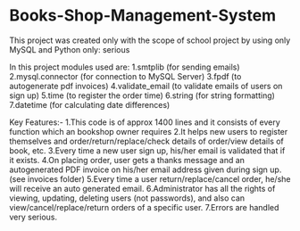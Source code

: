 # Books-Shop-Management-System
This project was created only with the scope of school project by using only MySQL and Python only:
serious

In this project modules used are:
1.smtplib (for sending emails)
2.mysql.connector (for connection to MySQL Server)
3.fpdf (to autogenerate pdf invoices)
4.validate_email (to validate emails of users on sign up)
5.time (to register the order time)
6.string (for string formatting)
7.datetime (for calculating date differences)

Key Features:-
1.This code is of approx 1400 lines and it consists of every function which an bookshop owner requires
2.It helps new users to register themselves and order/return/replace/check details of order/view details of book, etc.
3.Every time a new user sign up, his/her email is validated that if it exists.
4.On placing order, user gets a thanks message and an autogenerated PDF invoice on his/her email address given during sign up. (see invoices folder)
5.Every time a user return/replace/cancel order, he/she will receive an auto generated email.
6.Administrator has all the rights of viewing, updating, deleting users (not passwords), and also can view/cancel/replace/return orders of a specific user.
7.Errors are handled very serious.
